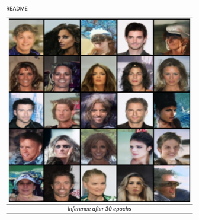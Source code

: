 README



| <img src="images/epoch_30_inference.png" alt="epoch 30" width="500"/> | 
|:--:| 
| *Inference after 30 epochs* |

